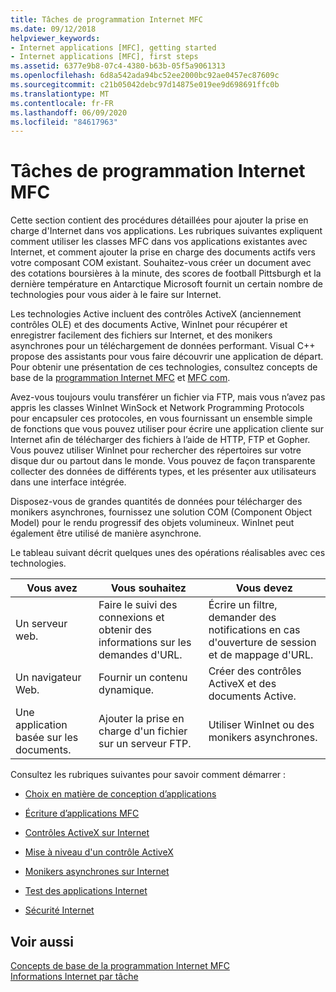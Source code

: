 ```yaml
---
title: Tâches de programmation Internet MFC
ms.date: 09/12/2018
helpviewer_keywords:
- Internet applications [MFC], getting started
- Internet applications [MFC], first steps
ms.assetid: 6377e9b8-07c4-4380-b63b-05f5a9061313
ms.openlocfilehash: 6d8a542ada94bc52ee2000bc92ae0457ec87609c
ms.sourcegitcommit: c21b05042debc97d14875e019ee9d698691ffc0b
ms.translationtype: MT
ms.contentlocale: fr-FR
ms.lasthandoff: 06/09/2020
ms.locfileid: "84617963"
---
```

# <a name="mfc-internet-programming-tasks"></a>Tâches de programmation Internet MFC

Cette section contient des procédures détaillées pour ajouter la prise en charge d'Internet dans vos applications. Les rubriques suivantes expliquent comment utiliser les classes MFC dans vos applications existantes avec Internet, et comment ajouter la prise en charge des documents actifs vers votre composant COM existant. Souhaitez-vous créer un document avec des cotations boursières à la minute, des scores de football Pittsburgh et la dernière température en Antarctique Microsoft fournit un certain nombre de technologies pour vous aider à le faire sur Internet.

Les technologies Active incluent des contrôles ActiveX (anciennement contrôles OLE) et des documents Active, WinInet pour récupérer et enregistrer facilement des fichiers sur Internet, et des monikers asynchrones pour un téléchargement de données performant. Visual C++ propose des assistants pour vous faire découvrir une application de départ. Pour obtenir une présentation de ces technologies, consultez concepts de base de la [programmation Internet MFC](mfc-internet-programming-basics.md) et [MFC com](mfc-com.md).

Avez-vous toujours voulu transférer un fichier via FTP, mais vous n’avez pas appris les classes WinInet WinSock et Network Programming Protocols pour encapsuler ces protocoles, en vous fournissant un ensemble simple de fonctions que vous pouvez utiliser pour écrire une application cliente sur Internet afin de télécharger des fichiers à l’aide de HTTP, FTP et Gopher. Vous pouvez utiliser WinInet pour rechercher des répertoires sur votre disque dur ou partout dans le monde. Vous pouvez de façon transparente collecter des données de différents types, et les présenter aux utilisateurs dans une interface intégrée.

Disposez-vous de grandes quantités de données pour télécharger des monikers asynchrones, fournissez une solution COM (Component Object Model) pour le rendu progressif des objets volumineux. WinInet peut également être utilisé de manière asynchrone.

Le tableau suivant décrit quelques unes des opérations réalisables avec ces technologies.

|Vous avez|Vous souhaitez|Vous devez|
|--------------|-----------------|----------------|
|Un serveur web.|Faire le suivi des connexions et obtenir des informations sur les demandes d'URL.|Écrire un filtre, demander des notifications en cas d'ouverture de session et de mappage d'URL.|
|Un navigateur Web.|Fournir un contenu dynamique.|Créer des contrôles ActiveX et des documents Active.|
|Une application basée sur les documents.|Ajouter la prise en charge d'un fichier sur un serveur FTP.|Utiliser WinInet ou des monikers asynchrones.|

Consultez les rubriques suivantes pour savoir comment démarrer :

- [Choix en matière de conception d’applications](application-design-choices.md)

- [Écriture d’applications MFC](writing-mfc-applications.md)

- [Contrôles ActiveX sur Internet](activex-controls-on-the-internet.md)

- [Mise à niveau d'un contrôle ActiveX](upgrading-an-existing-activex-control.md)

- [Monikers asynchrones sur Internet](asynchronous-monikers-on-the-internet.md)

- [Test des applications Internet](testing-internet-applications.md)

- [Sécurité Internet](internet-security-cpp.md)

## <a name="see-also"></a>Voir aussi

[Concepts de base de la programmation Internet MFC](mfc-internet-programming-basics.md)<br/>
[Informations Internet par tâche](internet-information-by-task.md)
